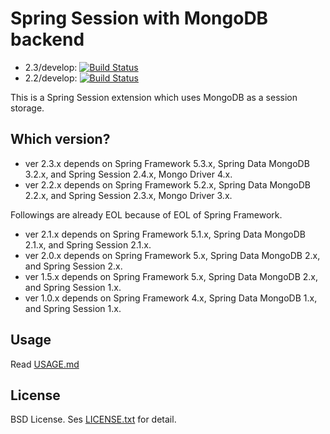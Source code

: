 # Spring Session with MongoDB backend

- 2.3/develop: [![Build Status](https://travis-ci.org/tmurakam/spring-session-ext-mongo.svg?branch=2.3/develop)](https://travis-ci.org/tmurakam/spring-session-ext-mongo)
- 2.2/develop: [![Build Status](https://travis-ci.org/tmurakam/spring-session-ext-mongo.svg?branch=2.2/develop)](https://travis-ci.org/tmurakam/spring-session-ext-mongo)

This is a Spring Session extension which uses MongoDB as a session storage.

## Which version?

* ver 2.3.x depends on Spring Framework 5.3.x, Spring Data MongoDB 3.2.x, and Spring Session 2.4.x, Mongo Driver 4.x.
* ver 2.2.x depends on Spring Framework 5.2.x, Spring Data MongoDB 2.2.x, and Spring Session 2.3.x, Mongo Driver 3.x.

Followings are already EOL because of EOL of Spring Framework.

* ver 2.1.x depends on Spring Framework 5.1.x, Spring Data MongoDB 2.1.x, and Spring Session 2.1.x.
* ver 2.0.x depends on Spring Framework 5.x, Spring Data MongoDB 2.x, and Spring Session 2.x.
* ver 1.5.x depends on Spring Framework 5.x, Spring Data MongoDB 2.x, and Spring Session 1.x.
* ver 1.0.x depends on Spring Framework 4.x, Spring Data MongoDB 1.x, and Spring Session 1.x.

## Usage

Read [USAGE.md](./USAGE.md)

## License

BSD License. Ses [LICENSE.txt](./LICENSE.txt) for detail.
